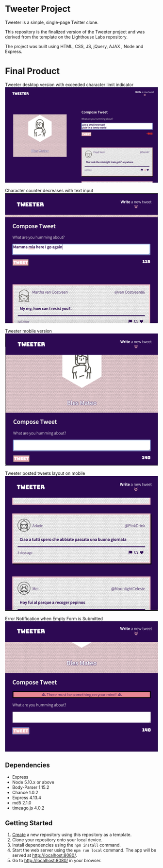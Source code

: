 # Tweeter Project

Tweeter is a simple, single-page Twitter clone.

This repository is the finalized version of the Tweeter project and was derived from the template on the Lighthouse Labs repository.

The project was built using HTML, CSS, JS, jQuery, AJAX , Node and Express.


# Final Product

Tweeter desktop version with exceeded character limit indicator
!["Tweeter Homepage and Character Limit"](https://github.com/BlesMateo/tweeter-project/blob/master/docs/Tweeter%20Homepage%20Character%20Limit.png)

Character counter decreases with text input
!["Character Counter decreases with text input"](https://github.com/BlesMateo/tweeter-project/blob/master/docs/Character%20counter%20during%20text%20input%20.png)

Tweeter mobile version
!["Tweeter Mobile Version"](https://github.com/BlesMateo/tweeter-project/blob/master/docs/Tweeter%20Mobile.png)

Tweeter posted tweets layout on mobile
!["Mobile Tweeter Posted Message Example"](https://github.com/BlesMateo/tweeter-project/blob/master/docs/Mobile%20Message%20Display.png)

Error Notification when Empty Form is Submitted
!["Empty form submission error"](https://github.com/BlesMateo/tweeter-project/blob/master/docs/Empty%20form%20submission%20error.png)


## Dependencies

- Express
- Node 5.10.x or above
- Body-Parser 1.15.2
- Chance 1.0.2
- Express 4.13.4
- md5 2.1.0
- timeago.js 4.0.2

## Getting Started

1. [Create](https://docs.github.com/en/repositories/creating-and-managing-repositories/creating-a-repository-from-a-template) a new repository using this repository as a template.
2. Clone your repository onto your local device.
3. Install dependencies using the `npm install` command.
3. Start the web server using the `npm run local` command. The app will be served at <http://localhost:8080/>.
4. Go to <http://localhost:8080/> in your browser.
